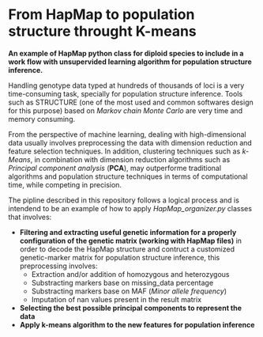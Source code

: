 # From HapMap to population structure throught K-means

**An example of HapMap python class for diploid species to include in a work flow with unsupervided learning algorithm for population structure inference.**

Handling genotype data typed at hundreds of thousands of loci is a very time-consuming task, specially for population structure inference. Tools such as STRUCTURE (one of the most used and common softwares design for this purpose) based on *Markov chain Monte Carlo* are very time and memory consuming. 

From the perspective of machine learning, dealing with high-dimensional data usually involves preprocessing the data with dimension reduction and feature selection techniques. In addition, clustering techniques such as *k-Means*, in combination with dimension reduction algorithms such as *Principal component analysis* (**PCA**), may outperforme traditional algorithms and population structure techniques in terms of computational time, while competing in precision.  

The pipline described in this repository follows a logical process and is intendend to be an example of how to apply *HapMap_organizer.py* classes that involves:

- **Filtering and extracting useful genetic information for a properly configuration of the genetic matrix (working with HapMap files)** in order to decode the HapMap structure and contruct a customized genetic-marker matrix for population structure inference, this preprocessing involves:
     * Extraction and/or addition of homozygous and heterozygous
     * Substracting markers base on missing_data percentage 
     * Substracting markers base on MAF (*Minor allele frequency*)  
     * Imputation of nan values present in the result matrix
- **Selecting the best possible principal components to represent the data**
- **Apply k-means algorithm to the new features for population inference**

